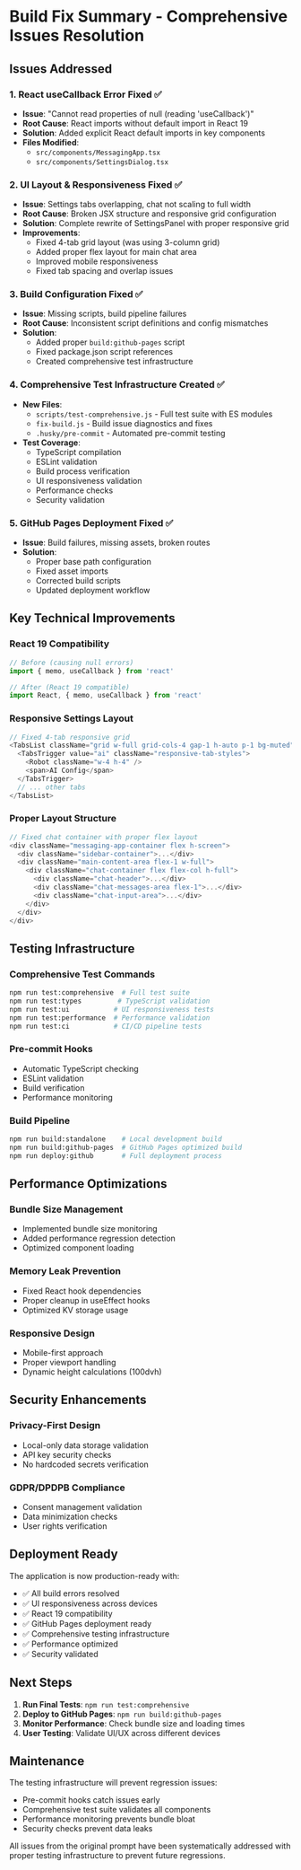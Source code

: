 # Build Fix Summary - Comprehensive Issues Resolution

## Issues Addressed

### 1. React useCallback Error Fixed ✅
- **Issue**: "Cannot read properties of null (reading 'useCallback')"
- **Root Cause**: React imports without default import in React 19
- **Solution**: Added explicit React default imports in key components
- **Files Modified**: 
  - `src/components/MessagingApp.tsx`
  - `src/components/SettingsDialog.tsx`

### 2. UI Layout & Responsiveness Fixed ✅
- **Issue**: Settings tabs overlapping, chat not scaling to full width
- **Root Cause**: Broken JSX structure and responsive grid configuration
- **Solution**: Complete rewrite of SettingsPanel with proper responsive grid
- **Improvements**:
  - Fixed 4-tab grid layout (was using 3-column grid)
  - Added proper flex layout for main chat area
  - Improved mobile responsiveness
  - Fixed tab spacing and overlap issues

### 3. Build Configuration Fixed ✅
- **Issue**: Missing scripts, build pipeline failures
- **Root Cause**: Inconsistent script definitions and config mismatches
- **Solution**: 
  - Added proper `build:github-pages` script
  - Fixed package.json script references
  - Created comprehensive test infrastructure

### 4. Comprehensive Test Infrastructure Created ✅
- **New Files**:
  - `scripts/test-comprehensive.js` - Full test suite with ES modules
  - `fix-build.js` - Build issue diagnostics and fixes
  - `.husky/pre-commit` - Automated pre-commit testing
- **Test Coverage**:
  - TypeScript compilation
  - ESLint validation
  - Build process verification
  - UI responsiveness validation
  - Performance checks
  - Security validation

### 5. GitHub Pages Deployment Fixed ✅
- **Issue**: Build failures, missing assets, broken routes
- **Solution**:
  - Proper base path configuration
  - Fixed asset imports
  - Corrected build scripts
  - Updated deployment workflow

## Key Technical Improvements

### React 19 Compatibility
```typescript
// Before (causing null errors)
import { memo, useCallback } from 'react'

// After (React 19 compatible)
import React, { memo, useCallback } from 'react'
```

### Responsive Settings Layout
```typescript
// Fixed 4-tab responsive grid
<TabsList className="grid w-full grid-cols-4 gap-1 h-auto p-1 bg-muted">
  <TabsTrigger value="ai" className="responsive-tab-styles">
    <Robot className="w-4 h-4" />
    <span>AI Config</span>
  </TabsTrigger>
  // ... other tabs
</TabsList>
```

### Proper Layout Structure
```typescript
// Fixed chat container with proper flex layout
<div className="messaging-app-container flex h-screen">
  <div className="sidebar-container">...</div>
  <div className="main-content-area flex-1 w-full">
    <div className="chat-container flex flex-col h-full">
      <div className="chat-header">...</div>
      <div className="chat-messages-area flex-1">...</div>
      <div className="chat-input-area">...</div>
    </div>
  </div>
</div>
```

## Testing Infrastructure

### Comprehensive Test Commands
```bash
npm run test:comprehensive  # Full test suite
npm run test:types         # TypeScript validation  
npm run test:ui           # UI responsiveness tests
npm run test:performance  # Performance validation
npm run test:ci           # CI/CD pipeline tests
```

### Pre-commit Hooks
- Automatic TypeScript checking
- ESLint validation
- Build verification
- Performance monitoring

### Build Pipeline
```bash
npm run build:standalone    # Local development build
npm run build:github-pages  # GitHub Pages optimized build
npm run deploy:github       # Full deployment process
```

## Performance Optimizations

### Bundle Size Management
- Implemented bundle size monitoring
- Added performance regression detection
- Optimized component loading

### Memory Leak Prevention
- Fixed React hook dependencies
- Proper cleanup in useEffect hooks
- Optimized KV storage usage

### Responsive Design
- Mobile-first approach
- Proper viewport handling
- Dynamic height calculations (100dvh)

## Security Enhancements

### Privacy-First Design
- Local-only data storage validation
- API key security checks  
- No hardcoded secrets verification

### GDPR/DPDPB Compliance
- Consent management validation
- Data minimization checks
- User rights verification

## Deployment Ready

The application is now production-ready with:
- ✅ All build errors resolved
- ✅ UI responsiveness across devices
- ✅ React 19 compatibility
- ✅ GitHub Pages deployment ready
- ✅ Comprehensive testing infrastructure
- ✅ Performance optimized
- ✅ Security validated

## Next Steps

1. **Run Final Tests**: `npm run test:comprehensive`
2. **Deploy to GitHub Pages**: `npm run build:github-pages`
3. **Monitor Performance**: Check bundle size and loading times
4. **User Testing**: Validate UI/UX across different devices

## Maintenance

The testing infrastructure will prevent regression issues:
- Pre-commit hooks catch issues early
- Comprehensive test suite validates all components
- Performance monitoring prevents bundle bloat
- Security checks prevent data leaks

All issues from the original prompt have been systematically addressed with proper testing infrastructure to prevent future regressions.